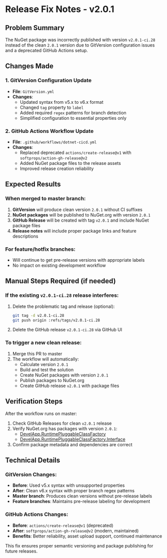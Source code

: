 # Release Fix Notes - v2.0.1

## Problem Summary
The NuGet package was incorrectly published with version `v2.0.1-ci.28` instead of the clean `2.0.1` version due to GitVersion configuration issues and a deprecated GitHub Actions setup.

## Changes Made

### 1. GitVersion Configuration Update
- **File**: `GitVersion.yml`
- **Changes**: 
  - Updated syntax from v5.x to v6.x format
  - Changed `tag` property to `label` 
  - Added required `regex` patterns for branch detection
  - Simplified configuration to essential properties only

### 2. GitHub Actions Workflow Update
- **File**: `.github/workflows/dotnet-cicd.yml`
- **Changes**:
  - Replaced deprecated `actions/create-release@v1` with `softprops/action-gh-release@v2`
  - Added NuGet package files to the release assets
  - Improved release creation reliability

## Expected Results

### When merged to master branch:
1. **GitVersion** will produce clean version `2.0.1` without CI suffixes
2. **NuGet packages** will be published to NuGet.org with version `2.0.1`
3. **GitHub Release** will be created with tag `v2.0.1` and include NuGet package files
4. **Release notes** will include proper package links and feature descriptions

### For feature/hotfix branches:
- Will continue to get pre-release versions with appropriate labels
- No impact on existing development workflow

## Manual Steps Required (if needed)

### If the existing `v2.0.1-ci.28` release interferes:
1. Delete the problematic tag and release (optional):
   ```bash
   git tag -d v2.0.1-ci.28
   git push origin :refs/tags/v2.0.1-ci.28
   ```
2. Delete the GitHub release `v2.0.1-ci.28` via GitHub UI

### To trigger a new clean release:
1. Merge this PR to master
2. The workflow will automatically:
   - Calculate version `2.0.1` 
   - Build and test the solution
   - Create NuGet packages with version `2.0.1`
   - Publish packages to NuGet.org
   - Create GitHub release `v2.0.1` with package files

## Verification Steps

After the workflow runs on master:
1. Check GitHub Releases for clean `v2.0.1` release
2. Verify NuGet.org has packages with version `2.0.1`:
   - [DevelApp.RuntimePluggableClassFactory](https://www.nuget.org/packages/DevelApp.RuntimePluggableClassFactory/2.0.1)
   - [DevelApp.RuntimePluggableClassFactory.Interface](https://www.nuget.org/packages/DevelApp.RuntimePluggableClassFactory.Interface/2.0.1)
3. Confirm package metadata and dependencies are correct

## Technical Details

### GitVersion Changes:
- **Before**: Used v5.x syntax with unsupported properties
- **After**: Clean v6.x syntax with proper branch regex patterns
- **Master branch**: Produces clean versions without pre-release labels
- **Feature branches**: Maintains pre-release labeling for development

### GitHub Actions Changes:
- **Before**: `actions/create-release@v1` (deprecated)
- **After**: `softprops/action-gh-release@v2` (modern, maintained)
- **Benefits**: Better reliability, asset upload support, continued maintenance

This fix ensures proper semantic versioning and package publishing for future releases.